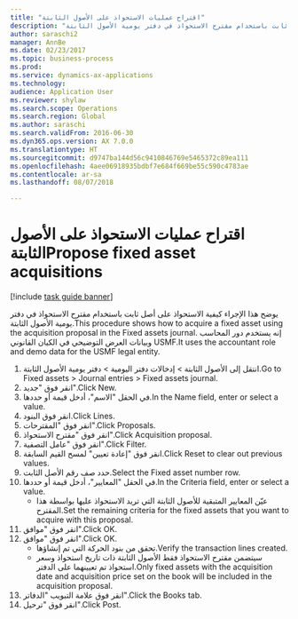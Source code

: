 ```yaml
--- 
title: "اقتراح عمليات الاستحواذ على الأصول الثابتة‬"
description: "يوضح هذا الإجراء كيفية الاستحواذ على أصل ثابت باستخدام مقترح الاستحواذ في دفتر يومية الأصول الثابتة."
author: saraschi2
manager: AnnBe
ms.date: 02/23/2017
ms.topic: business-process
ms.prod: 
ms.service: dynamics-ax-applications
ms.technology: 
audience: Application User
ms.reviewer: shylaw
ms.search.scope: Operations
ms.search.region: Global
ms.author: saraschi
ms.search.validFrom: 2016-06-30
ms.dyn365.ops.version: AX 7.0.0
ms.translationtype: HT
ms.sourcegitcommit: d9747ba144d56c9410846769e5465372c89ea111
ms.openlocfilehash: 4aee06918935bdbf7e684f669be55c590c4783ae
ms.contentlocale: ar-sa
ms.lasthandoff: 08/07/2018

---
```

# <a name="propose-fixed-asset-acquisitions"></a><span data-ttu-id="3891f-103">اقتراح عمليات الاستحواذ على الأصول الثابتة‬</span><span class="sxs-lookup"><span data-stu-id="3891f-103">Propose fixed asset acquisitions</span></span>

[!include [task guide banner](../../includes/task-guide-banner.md)]

<span data-ttu-id="3891f-104">يوضح هذا الإجراء كيفية الاستحواذ على أصل ثابت باستخدام مقترح الاستحواذ في دفتر يومية الأصول الثابتة.</span><span class="sxs-lookup"><span data-stu-id="3891f-104">This procedure shows how to acquire a fixed asset using the acquisition proposal in the Fixed assets journal.</span></span> <span data-ttu-id="3891f-105">إنه يستخدم دور المحاسب وبيانات العرض التوضيحي في الكيان القانوني USMF.</span><span class="sxs-lookup"><span data-stu-id="3891f-105">It uses the accountant role and demo data for the USMF legal entity.</span></span>

1. <span data-ttu-id="3891f-106">انتقل إلى الأصول الثابتة > إدخالات دفتر اليومية‬ > دفتر يومية الأصول الثابتة‬.</span><span class="sxs-lookup"><span data-stu-id="3891f-106">Go to Fixed assets > Journal entries > Fixed assets journal.</span></span>
2. <span data-ttu-id="3891f-107">انقر فوق "جديد".</span><span class="sxs-lookup"><span data-stu-id="3891f-107">Click New.</span></span>
3. <span data-ttu-id="3891f-108">في الحقل "الاسم"، أدخل قيمة أو حددها.</span><span class="sxs-lookup"><span data-stu-id="3891f-108">In the Name field, enter or select a value.</span></span>
4. <span data-ttu-id="3891f-109">انقر فوق البنود.</span><span class="sxs-lookup"><span data-stu-id="3891f-109">Click Lines.</span></span>
5. <span data-ttu-id="3891f-110">انقر فوق "المقترحات".</span><span class="sxs-lookup"><span data-stu-id="3891f-110">Click Proposals.</span></span>
6. <span data-ttu-id="3891f-111">انقر فوق "مقترح الاستحواذ‬".</span><span class="sxs-lookup"><span data-stu-id="3891f-111">Click Acquisition proposal.</span></span>
7. <span data-ttu-id="3891f-112">انقر فوق "عامل التصفية".</span><span class="sxs-lookup"><span data-stu-id="3891f-112">Click Filter.</span></span>
8. <span data-ttu-id="3891f-113">انقر فوق "إعادة تعيين‬" لمسح القيم السابقة.</span><span class="sxs-lookup"><span data-stu-id="3891f-113">Click Reset to clear out previous values.</span></span>
9. <span data-ttu-id="3891f-114">حدد صف رقم الأصل الثابت.</span><span class="sxs-lookup"><span data-stu-id="3891f-114">Select the Fixed asset number row.</span></span>
10. <span data-ttu-id="3891f-115">في الحقل "المعايير‬"، أدخل قيمة أو حددها.</span><span class="sxs-lookup"><span data-stu-id="3891f-115">In the Criteria field, enter or select a value.</span></span>
    * <span data-ttu-id="3891f-116">عيّن المعايير المتبقية للأصول الثابتة التي تريد الاستحواذ عليها بواسطة هذا المقترح.</span><span class="sxs-lookup"><span data-stu-id="3891f-116">Set the remaining criteria for the fixed assets that you want to acquire with this proposal.</span></span>  
11. <span data-ttu-id="3891f-117">انقر فوق "موافق".</span><span class="sxs-lookup"><span data-stu-id="3891f-117">Click OK.</span></span>
12. <span data-ttu-id="3891f-118">انقر فوق "موافق".</span><span class="sxs-lookup"><span data-stu-id="3891f-118">Click OK.</span></span>
    * <span data-ttu-id="3891f-119">تحقق من بنود الحركة التي تم إنشاؤها.</span><span class="sxs-lookup"><span data-stu-id="3891f-119">Verify the transaction lines created.</span></span>  
    * <span data-ttu-id="3891f-120">سيتضمن مقترح الاستحواذ فقط الأصول الثابتة ذات تاريخ استحواذ وسعر استحواذ تم تعيينهما على الدفتر.</span><span class="sxs-lookup"><span data-stu-id="3891f-120">Only fixed assets with the acquisition date and acquisition price set on the book will be included in the acquisition proposal.</span></span>  
13. <span data-ttu-id="3891f-121">انقر فوق علامة التبويب "الدفاتر".</span><span class="sxs-lookup"><span data-stu-id="3891f-121">Click the Books tab.</span></span>
14. <span data-ttu-id="3891f-122">انقر فوق "ترحيل".</span><span class="sxs-lookup"><span data-stu-id="3891f-122">Click Post.</span></span>


